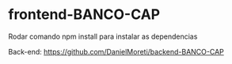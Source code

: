 # frontend-BANCO-CAP

Rodar comando npm install para instalar as dependencias

Back-end: https://github.com/DanielMoreti/backend-BANCO-CAP
